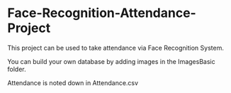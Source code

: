 # Face-Recognition-Attendance-Project
This project can be used to take attendance via Face Recognition System.

You can build your own database by adding images in the ImagesBasic folder.

Attendance is noted down in Attendance.csv
